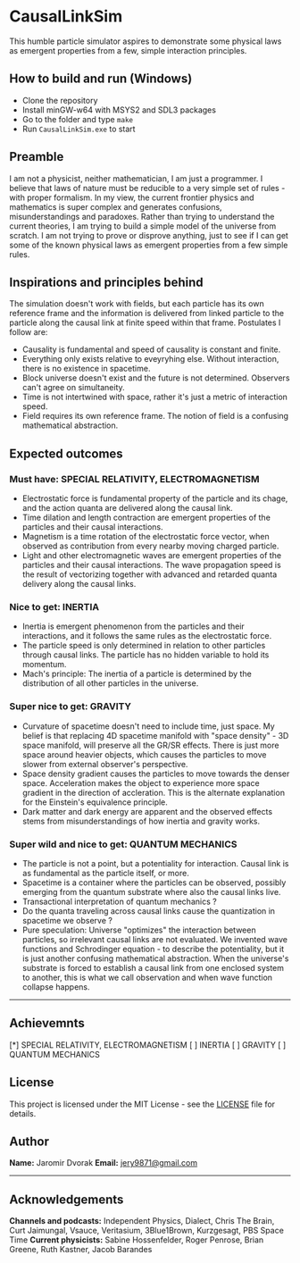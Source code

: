 # CausalLinkSim

This humble particle simulator aspires to demonstrate some physical laws as emergent properties from a few, simple interaction principles.

## How to build and run (Windows)

- Clone the repository
- Install minGW-w64 with MSYS2 and SDL3 packages
- Go to the folder and type `make`
- Run `CausalLinkSim.exe` to start

## Preamble

I am not a physicist, neither mathematician, I am just a programmer. I believe that laws of nature must be reducible to a very simple set of rules - with proper formalism. In my view, the current frontier physics and mathematics is super complex and generates confusions, misunderstandings and paradoxes. Rather than trying to understand the current theories, I am trying to build a simple model of the universe from scratch. I am not trying to prove or disprove anything, just to see if I can get some of the known physical laws as emergent properties from a few simple rules.

## Inspirations and principles behind

The simulation doesn't work with fields, but each particle has its own reference frame and the information is delivered from linked particle to the particle along the causal link at finite speed within that frame. Postulates I follow are:

- Causality is fundamental and speed of causality is constant and finite.
- Everything only exists relative to eveyryhing else. Without interaction, there is no existence in spacetime.
- Block universe doesn't exist and the future is not determined. Observers can't agree on simultaneity.
- Time is not intertwined with space, rather it's just a metric of interaction speed.
- Field requires its own reference frame. The notion of field is a confusing mathematical abstraction.

## Expected outcomes

### Must have: SPECIAL RELATIVITY, ELECTROMAGNETISM

- Electrostatic force is fundamental property of the particle and its chage, and the action quanta are delivered along the causal link.
- Time dilation and length contraction are emergent properties of the particles and their causal interactions.
- Magnetism is a time rotation of the electrostatic force vector, when observed as contribution from every nearby moving charged particle.
- Light and other electromagnetic waves are emergent properties of the particles and their causal interactions. The wave propagation speed is the result of vectorizing together with advanced and retarded quanta delivery along the causal links.

### Nice to get: INERTIA

- Inertia is emergent phenomenon from the particles and their interactions, and it follows the same rules as the electrostatic force.
- The particle speed is only determined in relation to other particles through causal links. The particle has no hidden variable to hold its momentum.
- Mach's principle: The inertia of a particle is determined by the distribution of all other particles in the universe.

### Super nice to get: GRAVITY

- Curvature of spacetime doesn't need to include time, just space. My belief is that replacing 4D spacetime manifold with "space density" - 3D space manifold, will preserve all the GR/SR effects. There is just more space around heavier objects, which causes the particles to move slower from external observer's perspective.
- Space density gradient causes the particles to move towards the denser space. Acceleration makes the object to experience more space gradient in the direction of accleration. This is the alternate explanation for the Einstein's equivalence principle.
- Dark matter and dark energy are apparent and the observed effects stems from misunderstandings of how inertia and gravity works.

### Super wild and nice to get: QUANTUM MECHANICS

- The particle is not a point, but a potentiality for interaction. Causal link is as fundamental as the particle itself, or more.
- Spacetime is a container where the particles can be observed, possibly emerging from the quantum substrate where also the causal links live.
- Transactional interpretation of quantum mechanics ?
- Do the quanta traveling across causal links cause the quantization in spacetime we observe ?
- Pure speculation: Universe "optimizes" the interaction between particles, so irrelevant causal links are not evaluated. We invented wave functions and Schrodinger equation - to describe the potentiality, but it is just another confusing mathematical abstraction. When the universe's substrate is forced to establish a causal link from one enclosed system to another, this is what we call observation and when wave function collapse happens.

---

## Achievemnts

[*] SPECIAL RELATIVITY, ELECTROMAGNETISM
[ ] INERTIA
[ ] GRAVITY
[ ] QUANTUM MECHANICS

## License

This project is licensed under the MIT License - see the [LICENSE](LICENSE) file for details.

## Author

**Name:** Jaromir Dvorak
**Email:** jery9871@gmail.com

---

## Acknowledgements

**Channels and podcasts:** Independent Physics, Dialect, Chris The Brain, Curt Jaimungal, Vsauce, Veritasium, 3Blue1Brown, Kurzgesagt, PBS Space Time
**Current physicists:** Sabine Hossenfelder, Roger Penrose, Brian Greene, Ruth Kastner, Jacob Barandes
